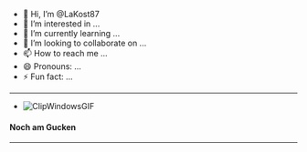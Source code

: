 - 👋 Hi, I’m @LaKost87
- 👀 I’m interested in ...
- 🌱 I’m currently learning ...
- 💞️ I’m looking to collaborate on ...
- 📫 How to reach me ...
- 😄 Pronouns: ...
- ⚡ Fun fact: ...

<!---
LaKost87/LaKost87 is a ✨ special ✨ repository because its `README.md` (this file) appears on your GitHub profile.
You can click the Preview link to take a look at your changes.
--->
--- 
 - ![ClipWindowsGIF](https://github.com/user-attachments/assets/936e4fb8-d5f3-4d88-9fb8-fee5fe542960)
 #### Noch am Gucken  #### 
---  
 

 
